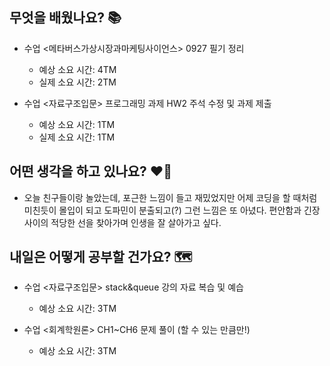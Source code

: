## 무엇을 배웠나요? 📚
- 수업 <메타버스가상시장과마케팅사이언스> 0927 필기 정리
    - 예상 소요 시간: 4TM
    - 실제 소요 시간: 2TM

- 수업 <자료구조입문> 프로그래밍 과제 HW2 주석 수정 및 과제 제출
    - 예상 소요 시간: 1TM
    - 실제 소요 시간: 1TM

## 어떤 생각을 하고 있나요? ❤️‍🔥
- 오늘 친구들이랑 놀았는데, 포근한 느낌이 들고 재밌었지만 어제 코딩을 할 때처럼 미친듯이 몰입이 되고 도파민이 분출되고(?) 그런 느낌은 또 아녔다. 편안함과 긴장 사이의 적당한 선을 찾아가며 인생을 잘 살아가고 싶다.

## 내일은 어떻게 공부할 건가요? 🗺
- 수업 <자료구조입문> stack&queue 강의 자료 복습 및 예습
    - 예상 소요 시간: 3TM

- 수업 <회계학원론> CH1~CH6 문제 풀이 (할 수 있는 만큼만!)
    - 예상 소요 시간: 3TM
